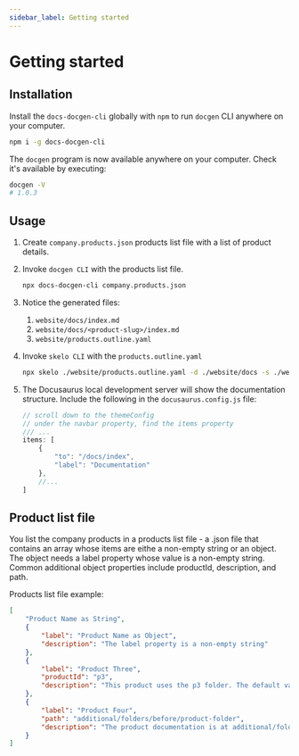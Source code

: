 ```yaml
---
sidebar_label: Getting started
---
```


# Getting started


## Installation

Install the `docs-docgen-cli` globally with `npm` to run `docgen` CLI anywhere on your computer.

```bash
npm i -g docs-docgen-cli
```

The `docgen` program is now available anywhere on your computer. Check it's available by executing:

```bash
docgen -V
# 1.0.3
```

## Usage

1. Create `company.products.json` products list file with a list of product details.

2. Invoke `docgen CLI` with the products list file.

   ```bash
   npx docs-docgen-cli company.products.json
   ```

3. Notice the generated files: 
   1. `website/docs/index.md`
   2. `website/docs/<product-slug>/index.md`
   3. `website/products.outline.yaml`

4. Invoke `skelo CLI` with the `products.outline.yaml`

    ```bash
    npx skelo ./website/products.outline.yaml -d ./website/docs -s ./website/sidebars.js
    ```
5. The Docusaurus local development server will show the documentation structure. Include the following in the `docusaurus.config.js` file:

    ```js
    // scroll down to the themeConfig
    // under the navbar property, find the items property
    /// ...
    items: [
        {
            "to": "/docs/index",
            "label": "Documentation"
        },
        //...
    ]
    ```

## Product list file

You list the company products in a products list file - a .json file that contains an array whose items are eithe a non-empty string or an object. The object needs a label property whose value is a non-empty string. Common additional object properties include productId, description, and path.

Products list file example:

```json
[
    "Product Name as String",
    {
        "label": "Product Name as Object",
        "description": "The label property is a non-empty string"
    },
    {
        "label": "Product Three",
        "productId": "p3",
        "description": "This product uses the p3 folder. The default value for productId property is the slug based on label value."
    },
    {
        "label": "Product Four",
        "path": "additional/folders/before/product-folder",
        "description": "The product documentation is at additional/folders/before/product-folder/product-four"
    }
]
```